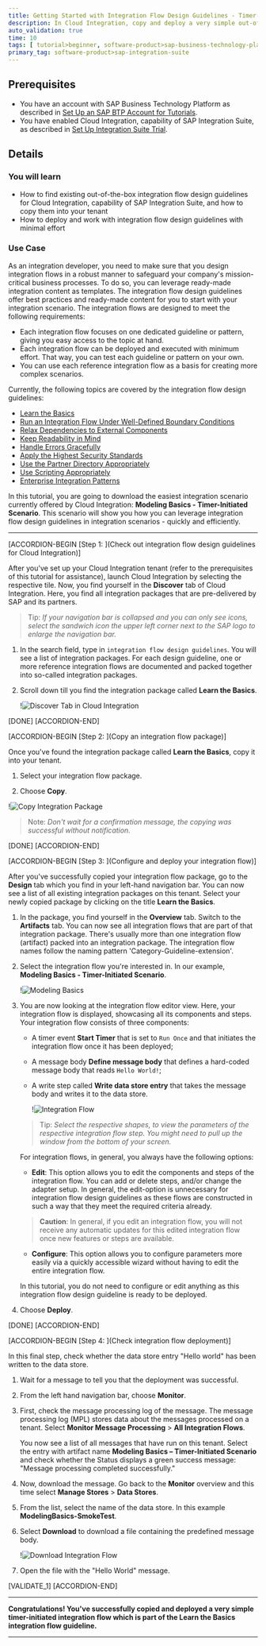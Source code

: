 ```yaml
---
title: Getting Started with Integration Flow Design Guidelines - Timer-Initiated Scenario
description: In Cloud Integration, copy and deploy a very simple out-of-the-box integration flow design guideline with a timer-initiated integration flow that writes an entry to the data store.
auto_validation: true
time: 10
tags: [ tutorial>beginner, software-product>sap-business-technology-platform]
primary_tag: software-product>sap-integration-suite
---
```


## Prerequisites
 - You have an account with SAP Business Technology Platform as described in [Set Up an SAP BTP Account for Tutorials](group.btp-setup).
 - You have enabled Cloud Integration, capability of SAP Integration Suite, as described in [Set Up Integration Suite Trial](cp-starter-isuite-onboard-subscribe).

## Details
### You will learn
  - How to find existing out-of-the-box integration flow design guidelines for Cloud Integration, capability of SAP Integration Suite, and how to copy them into your tenant
  - How to deploy and work with integration flow design guidelines with minimal effort

### Use Case
As an integration developer, you need to make sure that you design integration flows in a robust manner to safeguard your company's mission-critical business processes. To do so, you can leverage ready-made integration content as templates. The integration flow design guidelines offer best practices and ready-made content for you to start with your integration scenario. The integration flows are designed to meet the following requirements:

- Each integration flow focuses on one dedicated guideline or pattern, giving you easy access to the topic at hand.
- Each integration flow can be deployed and executed with minimum effort. That way, you can test each guideline or pattern on your own.
- You can use each reference integration flow as a basis for creating more complex scenarios.

Currently, the following topics are covered by the integration flow design guidelines:

- [Learn the Basics](https://help.sap.com/viewer/368c481cd6954bdfa5d0435479fd4eaf/Cloud/en-US/ebc6034cd1044e4093683cf61425175a.html)
- [Run an Integration Flow Under Well-Defined Boundary Conditions](https://help.sap.com/viewer/368c481cd6954bdfa5d0435479fd4eaf/Cloud/en-US/f8cf97498d2549daab65db34f11e119d.html)
- [Relax Dependencies to External Components](https://help.sap.com/viewer/368c481cd6954bdfa5d0435479fd4eaf/Cloud/en-US/3ea1e33606c24c27ad097d60b57b6e4e.html)
- [Keep Readability in Mind](https://help.sap.com/viewer/368c481cd6954bdfa5d0435479fd4eaf/Cloud/en-US/578fa7780344468388f689455f38b3a4.html)
- [Handle Errors Gracefully](https://help.sap.com/viewer/368c481cd6954bdfa5d0435479fd4eaf/Cloud/en-US/42c95f752c8d4b4cad98b7608223424f.html)
- [Apply the Highest Security Standards](https://help.sap.com/viewer/368c481cd6954bdfa5d0435479fd4eaf/Cloud/en-US/201fd43d4dab4bce9144ebfd9cdfbb20.html)
- [Use the Partner Directory Appropriately](https://help.sap.com/viewer/368c481cd6954bdfa5d0435479fd4eaf/Cloud/en-US/6e00412aebd549f8b5771c9397c08c5d.html)
- [Use Scripting Appropriately](https://help.sap.com/viewer/368c481cd6954bdfa5d0435479fd4eaf/Cloud/en-US/d4dc13c927b044b2a38e458f4cea9da5.html)
- [Enterprise Integration Patterns](https://help.sap.com/viewer/368c481cd6954bdfa5d0435479fd4eaf/Cloud/en-US/eaf929e1e9ac4185b18b545df104f50f.html)

In this tutorial, you are going to download the easiest integration scenario currently offered by Cloud Integration: **Modeling Basics - Timer-Initiated Scenario**. This scenario will show you how you can leverage integration flow design guidelines in integration scenarios - quickly and efficiently.

---

[ACCORDION-BEGIN [Step 1: ](Check out integration flow design guidelines for Cloud Integration)]

After you've set up your Cloud Integration tenant (refer to the prerequisites of this tutorial for assistance), launch Cloud Integration by selecting the respective tile. Now, you find yourself in the **Discover** tab of Cloud Integration. Here, you find all integration packages that are pre-delivered by SAP and its partners.

> Tip: *If your navigation bar is collapsed and you can only see icons, select the sandwich icon the upper left corner next to the SAP logo to enlarge the navigation bar.*

1. In the search field, type in `integration flow design guidelines`. You will see a list of integration packages. For each design guideline, one or more reference integration flows are documented and packed together into so-called integration packages.

2. Scroll down till you find the integration package called **Learn the Basics**.

    !![Discover Tab in Cloud Integration](btw-design-guidelines_design-space.png)

[DONE]
[ACCORDION-END]

[ACCORDION-BEGIN [Step 2: ](Copy an integration flow package)]

Once you've found the integration package called **Learn the Basics**, copy it into your tenant.

1. Select your integration flow package.

2. Choose **Copy**.

!![Copy Integration Package](btw-design-guidelines_design-space-copy.png)

> Note: *Don't wait for a confirmation message, the copying was successful without notification.*

[DONE]
[ACCORDION-END]


[ACCORDION-BEGIN [Step 3: ](Configure and deploy your integration flow)]

After you've successfully copied your integration flow package, go to the **Design** tab which you find in your left-hand navigation bar. You can now see a list of all existing integration packages on this tenant. Select your newly copied package by clicking on the title **Learn the Basics**.

1. In the package, you find yourself in the **Overview** tab. Switch to the **Artifacts** tab. You can now see all integration flows that are part of that integration package. There's usually more than one integration flow (artifact) packed into an integration package. The integration flow names follow the naming pattern 'Category-Guideline-extension'.

2. Select the integration flow you're interested in. In our example, **Modeling Basics - Timer-Initiated Scenario**.

    !![Modeling Basics](btw-design-guidelines_modeling-basics.png)  

3. You are now looking at the integration flow editor view. Here, your integration flow is displayed, showcasing all its components and steps. Your integration flow consists of three components:

    - A timer event **Start Timer** that is set to `Run Once` and that initiates the integration flow once it has been deployed;
    - A message body **Define message body** that defines a hard-coded message body that reads `Hello World!`;
    - A write step called **Write data store entry** that takes the message body and writes it to the data store.

      !![Integration Flow](btw-design-guidelines_design-space-edit2.png)

    > Tip: *Select the respective shapes, to view the parameters of the respective integration flow step. You might need to pull up the window from the bottom of your screen.*

    For integration flows, in general, you always have the following options:

      - **Edit**: This option allows you to edit the components and steps of the integration flow. You can add or delete steps, and/or change the adapter setup. In general, the edit-option is unnecessary for integration flow design guidelines as these flows are constructed in such a way that they meet the required criteria already.

    > **Caution**: In general, if you edit an integration flow, you will not receive any automatic updates for this edited integration flow once new features or steps are available.

      - **Configure**: This option allows you to configure parameters more easily via a quickly accessible wizard without having to edit the entire integration flow.

    In this tutorial, you do not need to configure or edit anything as this integration flow design guideline is ready to be deployed.


3.  Choose **Deploy**.

[DONE]
[ACCORDION-END]


[ACCORDION-BEGIN [Step 4: ](Check integration flow deployment)]

In this final step, check whether the data store entry "Hello world" has been written to the data store.

1. Wait for a message to tell you that the deployment was successful.

2. From the left hand navigation bar, choose **Monitor**.

3.  First, check the message processing log of the message. The message processing log (MPL) stores data about the messages processed on a tenant. Select **Monitor Message Processing** > **All Integration Flows**.

    You now see a list of all messages that have run on this tenant. Select the entry with artifact name **Modeling Basics – Timer-Initiated Scenario** and check whether the Status displays a green success message: "Message processing completed successfully."

4. Now, download the message. Go back to the **Monitor** overview and this time select **Manage Stores** > **Data Stores**.

5. From the list, select the name of the data store. In this example **ModelingBasics-SmokeTest**.

6. Select **Download** to download a file containing the predefined message body.

    !![Download Integration Flow](btw-design-guidelines_download.png)

7. Open the file with the "Hello World" message.

[VALIDATE_1]
[ACCORDION-END]

---

**Congratulations! You've successfully copied and deployed a very simple timer-initiated integration flow which is part of the Learn the Basics integration flow guideline.**

---
